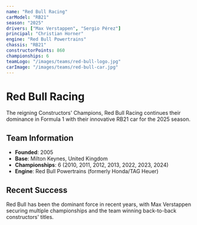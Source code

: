 ```yaml
---
name: "Red Bull Racing"
carModel: "RB21"
season: "2025"
drivers: ["Max Verstappen", "Sergio Pérez"]
principal: "Christian Horner"
engine: "Red Bull Powertrains"
chassis: "RB21"
constructorPoints: 860
championships: 6
teamLogo: "/images/teams/red-bull-logo.jpg"
carImage: "/images/teams/red-bull-car.jpg"
---
```


# Red Bull Racing

The reigning Constructors' Champions, Red Bull Racing continues their dominance in Formula 1 with their innovative RB21 car for the 2025 season.

## Team Information

- **Founded**: 2005
- **Base**: Milton Keynes, United Kingdom
- **Championships**: 6 (2010, 2011, 2012, 2013, 2022, 2023, 2024)
- **Engine**: Red Bull Powertrains (formerly Honda/TAG Heuer)

## Recent Success

Red Bull has been the dominant force in recent years, with Max Verstappen securing multiple championships and the team winning back-to-back constructors' titles.
